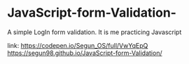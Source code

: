 # JavaScript-form-Validation-
A simple LogIn form validation. It is me practicing Javascript

link: https://codepen.io/Segun_OS/full/VwYqEpQ
https://segun98.github.io/JavaScript-form-Validation/
